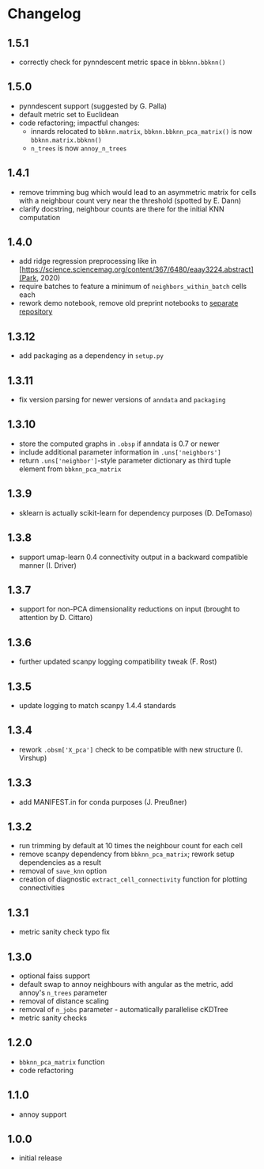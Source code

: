 # Changelog

## 1.5.1
- correctly check for pynndescent metric space in `bbknn.bbknn()`

## 1.5.0
- pynndescent support (suggested by G. Palla)
- default metric set to Euclidean
- code refactoring; impactful changes:
  - innards relocated to `bbknn.matrix`, `bbknn.bbknn_pca_matrix()` is now `bbknn.matrix.bbknn()`
  - `n_trees` is now `annoy_n_trees`

## 1.4.1
- remove trimming bug which would lead to an asymmetric matrix for cells with a neighbour count very near the threshold (spotted by E. Dann)
- clarify docstring, neighbour counts are there for the initial KNN computation

## 1.4.0
- add ridge regression preprocessing like in [https://science.sciencemag.org/content/367/6480/eaay3224.abstract](Park, 2020)
- require batches to feature a minimum of `neighbors_within_batch` cells each
- rework demo notebook, remove old preprint notebooks to [separate repository](https://github.com/Teichlab/bbknn_preprint)

## 1.3.12
- add packaging as a dependency in `setup.py`

## 1.3.11
- fix version parsing for newer versions of `anndata` and `packaging`

## 1.3.10
- store the computed graphs in `.obsp` if anndata is 0.7 or newer
- include additional parameter information in `.uns['neighbors']`
- return `.uns['neighbor']`-style parameter dictionary as third tuple element from `bbknn_pca_matrix`

## 1.3.9
- sklearn is actually scikit-learn for dependency purposes (D. DeTomaso)

## 1.3.8
- support umap-learn 0.4 connectivity output in a backward compatible manner (I. Driver)

## 1.3.7
- support for non-PCA dimensionality reductions on input (brought to attention by D. Cittaro)

## 1.3.6
- further updated scanpy logging compatibility tweak (F. Rost)

## 1.3.5
- update logging to match scanpy 1.4.4 standards

## 1.3.4
- rework `.obsm['X_pca']` check to be compatible with new structure (I. Virshup)

## 1.3.3
- add MANIFEST.in for conda purposes (J. Preußner)

## 1.3.2
- run trimming by default at 10 times the neighbour count for each cell
- remove scanpy dependency from `bbknn_pca_matrix`; rework setup dependencies as a result
- removal of `save_knn` option
- creation of diagnostic `extract_cell_connectivity` function for plotting connectivities

## 1.3.1
- metric sanity check typo fix

## 1.3.0
- optional faiss support
- default swap to annoy neighbours with angular as the metric, add annoy's `n_trees` parameter
- removal of distance scaling
- removal of `n_jobs` parameter - automatically parallelise cKDTree
- metric sanity checks

## 1.2.0
- `bbknn_pca_matrix` function
- code refactoring

## 1.1.0
- annoy support

## 1.0.0
- initial release